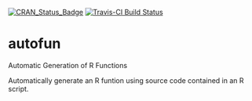 [![CRAN_Status_Badge](http://www.r-pkg.org/badges/version/autofun)](http://cran.r-project.org/web/packages/autofun)
[![Travis-CI Build Status](https://travis-ci.org/samuel-rosa/autofun.svg?branch=master)](https://travis-ci.org/samuel-rosa/autofun)

# autofun
Automatic Generation of R Functions

Automatically generate an R funtion using source code contained in an R script.
